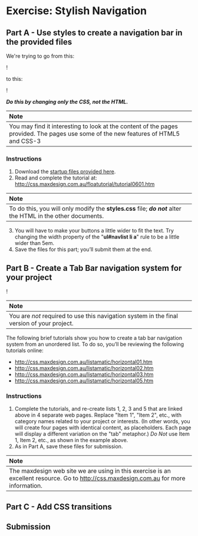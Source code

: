 # Exercise: Stylish Navigation
## Part A - Use styles to create a navigation bar in the provided files

We're trying to go from this:

!

to this:

!

***Do this by changing only the CSS, not the HTML.***

|Note|
|:----|
|You may find it interesting to look at the content of the pages provided.  The pages use some of the new features of HTML5 and CSS-3|

### Instructions
1. Download the [startup files provided here](stylish-nav-start.zip).
2. Read and complete the tutorial at: http://css.maxdesign.com.au/floatutorial/tutorial0601.htm

|Note|
|:----|
|To do this, you will only modify the **styles.css** file; ***do not*** alter the HTML in the other documents.|

3. You will have to make your buttons a little wider to fit the text.  Try changing the width property of the "**ul#navlist li a**" rule to be a little wider than 5em.
4. Save the files for this part; you’ll submit them at the end.

## Part B - Create a Tab Bar navigation system for your project 

!

|Note|
|:----|
|You are *not* required to use this navigation system in the final version of your project.|

The following brief tutorials show you how to create a tab bar navigation system from an unordered list.  To do so, you’ll be reviewing the following tutorials online:
- http://css.maxdesign.com.au/listamatic/horizontal01.htm
- http://css.maxdesign.com.au/listamatic/horizontal02.htm
- http://css.maxdesign.com.au/listamatic/horizontal03.htm
- http://css.maxdesign.com.au/listamatic/horizontal05.htm

### Instructions

1. Complete the tutorials, and re-create lists 1, 2, 3 and 5 that are linked above in 4 separate web pages. Replace "Item 1", "Item 2", etc., with category names related to your project or interests.  (In other words, you will create four pages with identical content, as placeholders.  Each page will display a different variation on the "tab" metaphor.)  *Do Not* use Item 1, Item 2, etc., as shown in the example above.
2. As in Part A, save these files for submission.

|Note|
|:----|
|The maxdesign web site we are using in this exercise is an excellent resource.  Go to http://css.maxdesign.com.au for more information.|

## Part C - Add CSS transitions
## Submission
